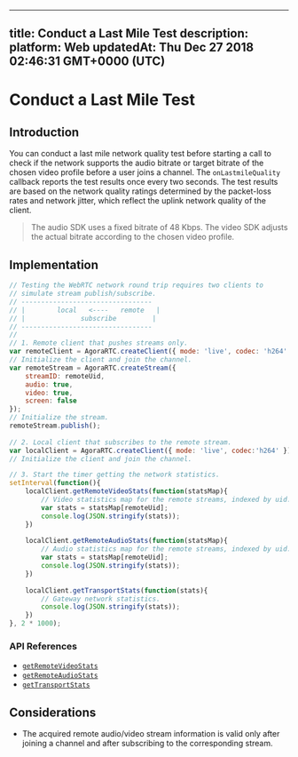 
---
title: Conduct a Last Mile Test
description: 
platform: Web
updatedAt: Thu Dec 27 2018 02:46:31 GMT+0000 (UTC)
---
# Conduct a Last Mile Test
## Introduction

You can conduct a last mile network quality test before starting a call to check if the network supports the audio bitrate or target bitrate of the chosen video profile before a user joins a channel. The `onLastmileQuality` callback reports the test results once every two seconds. The test results are based on the network quality ratings determined by the packet-loss rates and network jitter, which reflect the uplink network quality of the client.

> The audio SDK uses a fixed bitrate of 48 Kbps. 
> The video SDK adjusts the actual bitrate according to the chosen video profile.



## Implementation

```javascript
// Testing the WebRTC network round trip requires two clients to
// simulate stream publish/subscribe.
// ---------------------------------
// |	    local   <----   remote   |
// |              subscribe         |
// ---------------------------------
//
// 1. Remote client that pushes streams only.
var remoteClient = AgoraRTC.createClient({ mode: 'live', codec: 'h264' });
// Initialize the client and join the channel.
var remoteStream = AgoraRTC.createStream({
	streamID: remoteUid,
	audio: true,
	video: true,
	screen: false
});
// Initialize the stream.
remoteStream.publish();
		
// 2. Local client that subscribes to the remote stream.
var localClient = AgoraRTC.createClient({ mode: 'live', codec:'h264' });
// Initialize the client and join the channel.

// 3. Start the timer getting the network statistics.
setInterval(function(){
	localClient.getRemoteVideoStats(function(statsMap){
		// Video statistics map for the remote streams, indexed by uid.
		var stats = statsMap[remoteUid];
		console.log(JSON.stringify(stats));
	})
		
	localClient.getRemoteAudioStats(function(statsMap){
		// Audio statistics map for the remote streams, indexed by uid.
		var stats = statsMap[remoteUid];
		console.log(JSON.stringify(stats));
	})
		
	localClient.getTransportStats(function(stats){
		// Gateway network statistics.
		console.log(JSON.stringify(stats));
	})
}, 2 * 1000);
```

### API References

- [`getRemoteVideoStats`](https://docs.agora.io/en/Interactive%20Broadcast/API%20Reference/web/interfaces/agorartc.client.html#getremotevideostats)
- [`getRemoteAudioStats`](https://docs.agora.io/en/Interactive%20Broadcast/API%20Reference/web/interfaces/agorartc.client.html#getremoteaudiostats)
- [`getTransportStats`](https://docs.agora.io/en/Interactive%20Broadcast/API%20Reference/web/interfaces/agorartc.client.html#gettransportstats)

## Considerations

- The acquired remote audio/video stream information is valid only after joining a channel and after subscribing to the corresponding stream. 
